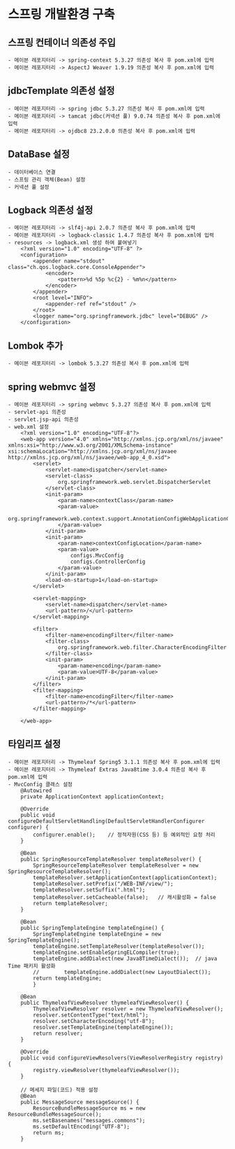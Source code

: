 # 스프링 개발환경 구축

## 스프링 컨테이너 의존성 주입
    - 메이븐 레포지터리 -> spring-context 5.3.27 의존성 복사 후 pom.xml에 입력
    - 메이븐 레포지터리 -> AspectJ Weaver 1.9.19 의존성 복사 후 pom.xml에 입력

## jdbcTemplate 의존성 설정
    - 메이븐 레포지터리 -> spring jdbc 5.3.27 의존성 복사 후 pom.xml에 입력
    - 메이븐 레포지터리 -> tamcat jdbc(커넥션 풀) 9.0.74 의존성 복사 후 pom.xml에 입력
    - 메이븐 레포지터리 -> ojdbc8 23.2.0.0 의존성 복사 후 pom.xml에 입력

## DataBase 설정
    - 데이터베이스 연결
    - 스프링 관리 객체(Bean) 설정
    - 커넥션 풀 설정

## Logback 의존성 설정
    - 메이븐 레포지터리 -> slf4j-api 2.0.7 의존성 복사 후 pom.xml에 입력
    - 메이븐 레포지터리 -> logback-classic 1.4.7 의존성 복사 후 pom.xml에 입력
    - resources -> logback.xml 생성 하여 붙여넣기
        <?xml version="1.0" encoding="UTF-8" ?>
        <configuration>
            <appender name="stdout" class="ch.qos.logback.core.ConsoleAppender">
                <encoder>
                    <pattern>%d %5p %c{2} - %m%n</pattern>
                </encoder>
            </appender>
            <root level="INFO">
                <appender-ref ref="stdout" />
            </root>
            <logger name="org.springframework.jdbc" level="DEBUG" />
        </configuration>

## Lombok 추가
    - 메이븐 레포지터리 -> lombok 5.3.27 의존성 복사 후 pom.xml에 입력

## spring webmvc 설정
    - 메이븐 레포지터리 -> spring webmvc 5.3.27 의존성 복사 후 pom.xml에 입력
    - servlet-api 의존성
    - servlet.jsp-api 의존성
    - web.xml 설정
        <?xml version="1.0" encoding="UTF-8"?>
        <web-app version="4.0" xmlns="http://xmlns.jcp.org/xml/ns/javaee" xmlns:xsi="http://www.w3.org/2001/XMLSchema-instance" xsi:schemaLocation="http://xmlns.jcp.org/xml/ns/javaee                       http://xmlns.jcp.org/xml/ns/javaee/web-app_4_0.xsd">
            <servlet>
                <servlet-name>dispatcher</servlet-name>
                <servlet-class>
                    org.springframework.web.servlet.DispatcherServlet
                </servlet-class>
                <init-param>
                    <param-name>contextClass</param-name>
                    <param-value>
                        org.springframework.web.context.support.AnnotationConfigWebApplicationContext
                    </param-value>
                </init-param>
                <init-param>
                    <param-name>contextConfigLocation</param-name>
                    <param-value>
                        configs.MvcConfig
                        configs.ControllerConfig
                    </param-value>
                </init-param>
                <load-on-startup>1</load-on-startup>
            </servlet>
        
            <servlet-mapping>
                <servlet-name>dispatcher</servlet-name>
                <url-pattern>/</url-pattern>
            </servlet-mapping>
        
            <filter>
                <filter-name>encodingFilter</filter-name>
                <filter-class>
                    org.springframework.web.filter.CharacterEncodingFilter
                </filter-class>
                <init-param>
                    <param-name>encoding</param-name>
                    <param-value>UTF-8</param-value>
                </init-param>
            </filter>
            <filter-mapping>
                <filter-name>encodingFilter</filter-name>
                <url-pattern>/*</url-pattern>
            </filter-mapping>
        
        </web-app>

## 타임리프 설정
    - 메이븐 레포지터리 -> Thymeleaf Spring5 3.1.1 의존성 복사 후 pom.xml에 입력
    - 메이븐 레포지터리 -> Thymeleaf Extras Java8time 3.0.4 의존성 복사 후 pom.xml에 입력
    - MvcConfig 클래스 설정
        @Autowired
        private ApplicationContext applicationContext;
        
        @Override
        public void configureDefaultServletHandling(DefaultServletHandlerConfigurer configurer) {
            configurer.enable();    // 정적자원(CSS 등) 등 예외적인 요청 처리
        }
        
        @Bean
        public SpringResourceTemplateResolver templateResolver() {
            SpringResourceTemplateResolver templateResolver = new SpringResourceTemplateResolver();
            templateResolver.setApplicationContext(applicationContext);
            templateResolver.setPrefix("/WEB-INF/view/");
            templateResolver.setSuffix(".html");
            templateResolver.setCacheable(false);   // 캐시활성화 = false
            return templateResolver;
        }
    
        @Bean
        public SpringTemplateEngine templateEngine() {
            SpringTemplateEngine templateEngine = new SpringTemplateEngine();
            templateEngine.setTemplateResolver(templateResolver());
            templateEngine.setEnableSpringELCompiler(true);
            templateEngine.addDialect(new Java8TimeDialect());  // java Time 패키지 활성화
            //        templateEngine.addDialect(new LayoutDialect());
            return templateEngine;
            }
    
        @Bean
        public ThymeleafViewResolver thymeleafViewResolver() {
            ThymeleafViewResolver resolver = new ThymeleafViewResolver();
            resolver.setContentType("text/html");
            resolver.setCharacterEncoding("utf-8");
            resolver.setTemplateEngine(templateEngine());
            return resolver;
        }
    
        @Override
        public void configureViewResolvers(ViewResolverRegistry registry) {
            registry.viewResolver(thymeleafViewResolver());
        }

        // 메세지 파일(코드) 적용 설정
        @Bean
        public MessageSource messageSource() {
            ResourceBundleMessageSource ms = new ResourceBundleMessageSource();
            ms.setBasenames("messages.commons");
            ms.setDefaultEncoding("UTF-8");
            return ms;
        }
